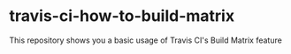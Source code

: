# travis-ci-how-to-build-matrix
This repository shows you a basic usage of Travis CI's Build Matrix feature

